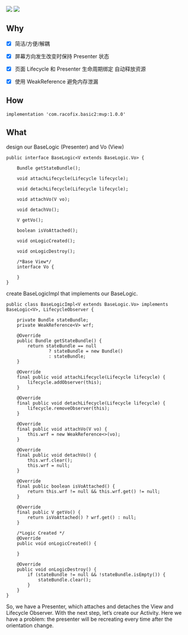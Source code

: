 ![](https://cdn-images-1.medium.com/max/1600/1*TVxbF08RjwtZHlqEW-ijIg.png)
![](https://cdn-images-1.medium.com/max/1600/1*8I7cAZwfslXHrV0VMd87sA.png)


## Why
- [x] 简洁/方便/解耦
- [x] 屏幕方向发生改变时保持 Presenter 状态
- [x] 页面 Lifecycle 和 Presenter 生命周期绑定 自动释放资源
- [x] 使用 WeakReference 避免内存泄漏


## How
```
implementation 'com.racofix.basic2:mvp:1.0.0'
```


## What
design our BaseLogic (Presenter) and Vo (View)
```
public interface BaseLogic<V extends BaseLogic.Vo> {

    Bundle getStateBundle();

    void attachLifecycle(Lifecycle lifecycle);

    void detachLifecycle(Lifecycle lifecycle);

    void attachVo(V vo);

    void detachVo();

    V getVo();

    boolean isVoAttached();

    void onLogicCreated();

    void onLogicDestroy();

    /*Base View*/
    interface Vo {

    }
}
```

create BaseLogicImpl that implements our BaseLogic.
```
public class BaseLogicImpl<V extends BaseLogic.Vo> implements BaseLogic<V>, LifecycleObserver {

    private Bundle stateBundle;
    private WeakReference<V> wrf;

    @Override
    public Bundle getStateBundle() {
        return stateBundle == null
                ? stateBundle = new Bundle()
                : stateBundle;
    }

    @Override
    final public void attachLifecycle(Lifecycle lifecycle) {
        lifecycle.addObserver(this);
    }

    @Override
    final public void detachLifecycle(Lifecycle lifecycle) {
        lifecycle.removeObserver(this);
    }

    @Override
    final public void attachVo(V vo) {
        this.wrf = new WeakReference<>(vo);
    }

    @Override
    final public void detachVo() {
        this.wrf.clear();
        this.wrf = null;
    }

    @Override
    final public boolean isVoAttached() {
        return this.wrf != null && this.wrf.get() != null;
    }

    @Override
    final public V getVo() {
        return isVoAttached() ? wrf.get() : null;
    }

    /*Logic Created */
    @Override
    public void onLogicCreated() {

    }

    @Override
    public void onLogicDestroy() {
        if (stateBundle != null && !stateBundle.isEmpty()) {
            stateBundle.clear();
        }
    }
}
```
So, we have a Presenter, which attaches and detaches the View and Lifecycle Observer.
With the next step, let’s create our Activity. Here we have a problem: the presenter will be recreating every time after the orientation change.



